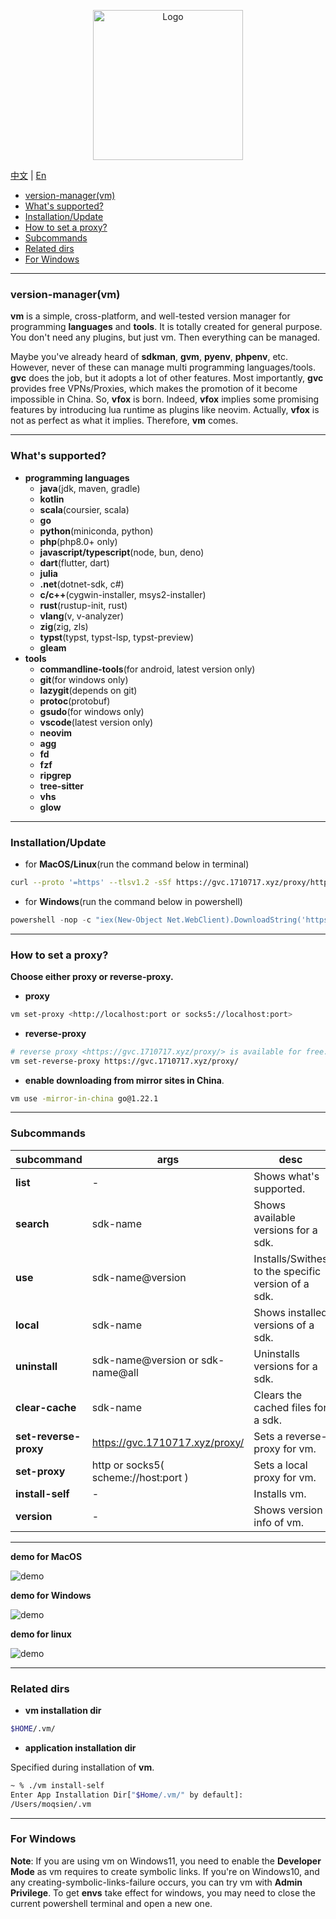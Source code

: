 <p style="" align="center">
  <!-- <img src="https://github.com/moqsien/img_repo/raw/main/vm_header_photo_2.png" alt="Logo" width="720" height="240"> -->
  <img src="https://github.com/moqsien/img_repo/raw/main/vm_profile_image.png" alt="Logo" width="240" height="240">
</p>

[中文](https://github.com/gvcgo/version-manager/blob/main/docs/readmeCN.md) | [En](https://github.com/gvcgo/version-manager)

* [version-manager(vm)](#1)
* [What's supported?](#2)
* [Installation/Update](#3)
* [How to set a proxy?](#4)
* [Subcommands](#5)
* [Related dirs](#6)
* [For Windows](#7)

------
<p id="1"></p>  

### version-manager(vm)

**vm** is a simple, cross-platform, and well-tested version manager for programming **languages** and **tools**. It is totally created for general purpose. You don't need any plugins, but just vm. Then everything can be managed.

Maybe you've already heard of **sdkman**, **gvm**, **pyenv**, **phpenv**, etc. However, never of these can manage multi programming languages/tools. **gvc** does the job, but it adopts a lot of other features. Most importantly, **gvc** provides free VPNs/Proxies, which makes the promotion of it become impossible in China. So, **vfox** is born. Indeed, **vfox** implies some promising features by introducing lua runtime as plugins like neovim. Actually, **vfox** is not as perfect as what it implies. Therefore, **vm** comes.

------

<p id="2"></p>

### What's supported?

- **programming languages**
  - **java**(jdk, maven, gradle)
  - **kotlin**
  - **scala**(coursier, scala)
  - **go**
  - **python**(miniconda, python)
  - **php**(php8.0+ only)
  - **javascript/typescript**(node, bun, deno)
  - **dart**(flutter, dart)
  - **julia**
  - **.net**(dotnet-sdk, c#)
  - **c/c++**(cygwin-installer, msys2-installer)
  - **rust**(rustup-init, rust)
  - **vlang**(v, v-analyzer)
  - **zig**(zig, zls)
  - **typst**(typst, typst-lsp, typst-preview)
  - **gleam**
- **tools**
  - **commandline-tools**(for android, latest version only)
  - **git**(for windows only)
  - **lazygit**(depends on git)
  - **protoc**(protobuf)
  - **gsudo**(for windows only)
  - **vscode**(latest version only)
  - **neovim**
  - **agg**
  - **fd**
  - **fzf**
  - **ripgrep**
  - **tree-sitter**
  - **vhs**
  - **glow**

------

<p id="3"></p>  

### Installation/Update
- for **MacOS/Linux**(run the command below in terminal)
```bash
curl --proto '=https' --tlsv1.2 -sSf https://gvc.1710717.xyz/proxy/https://raw.githubusercontent.com/gvcgo/version-manager/main/scripts/install.sh | sh
```

- for **Windows**(run the command below in powershell)
```powershell
powershell -nop -c "iex(New-Object Net.WebClient).DownloadString('https://gvc.1710717.xyz/proxy/https://raw.githubusercontent.com/gvcgo/version-manager/main/scripts/install.ps1')"
```

------

<p id="4"></p> 

### How to set a proxy?

**Choose either proxy or reverse-proxy.**

- **proxy**
```bash
vm set-proxy <http://localhost:port or socks5://localhost:port>
```

- **reverse-proxy**

```bash
# reverse proxy <https://gvc.1710717.xyz/proxy/> is available for free.
vm set-reverse-proxy https://gvc.1710717.xyz/proxy/
```

- **enable downloading from mirror sites in China**.
```bash
vm use -mirror-in-china go@1.22.1
```

------

<p id="5"></p> 

### Subcommands

| subcommand | args | desc |
|-------|-------|-------|
| **list** | - | Shows what's supported. |
| **search** | sdk-name | Shows available versions for a sdk. |
| **use** | sdk-name@version | Installs/Swithes to the specific version of a sdk. |
| **local** | sdk-name | Shows installed versions of a sdk. |
| **uninstall** | sdk-name@version or sdk-name@all | Uninstalls versions for a sdk. |
| **clear-cache** | sdk-name | Clears the cached files for a sdk. |
| **set-reverse-proxy** | https://gvc.1710717.xyz/proxy/ | Sets a reverse-proxy for vm. |
| **set-proxy** | http or socks5( scheme://host:port ) | Sets a local proxy for vm. |
| **install-self** | - | Installs vm. |
| **version** | - | Shows version info of vm. |
------

**demo for MacOS**

<!-- <a href="https://asciinema.org/a/647462" target="_blank"><img src="https://asciinema.org/a/647462.svg" /></a> -->
![demo](https://github.com/moqsien/img_repo/raw/main/vm.gif)

**demo for Windows**

![demo](https://github.com/moqsien/img_repo/raw/main/vm_win.gif)

**demo for linux**

![demo](https://github.com/moqsien/img_repo/raw/main/vm_linux.gif)

------

<p id="6"></p> 

### Related dirs

- **vm installation dir**
```bash
$HOME/.vm/
```

- **application installation dir**

Specified during installation of **vm**.
```bash
~ % ./vm install-self
Enter App Installation Dir["$Home/.vm/" by default]:
/Users/moqsien/.vm
```

------

<p id="7"></p> 

### For Windows

**Note**: If you are using vm on Windows11, you need to enable the **Developer Mode** as vm requires to create symbolic links. If you're on Windows10, and any creating-symbolic-links-failure occurs, you can try vm with **Admin Privilege**. To get **envs** take effect for windows, you may need to close the current powershell terminal and open a new one.
